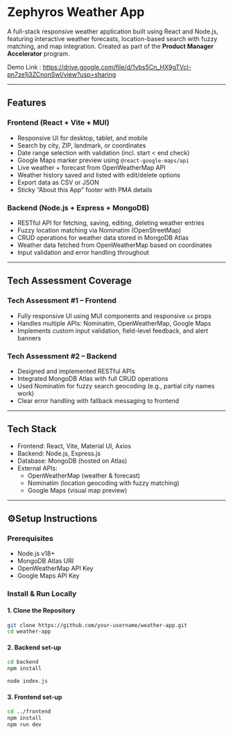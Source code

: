 # Zephyros Weather App

A full-stack responsive weather application built using React and Node.js, featuring interactive weather forecasts, location-based search with fuzzy matching, and map integration. Created as part of the **Product Manager Accelerator** program.

Demo Link : https://drive.google.com/file/d/1vbs5Cn_HX9gTVcl-pn7ze1j3ZCnonSwl/view?usp=sharing

---

## Features

### Frontend (React + Vite + MUI)
- Responsive UI for desktop, tablet, and mobile
- Search by city, ZIP, landmark, or coordinates
- Date range selection with validation (incl. start < end check)
- Google Maps marker preview using `@react-google-maps/api`
- Live weather + forecast from OpenWeatherMap API
- Weather history saved and listed with edit/delete options
- Export data as CSV or JSON
- Sticky “About this App” footer with PMA details

### Backend (Node.js + Express + MongoDB)
- RESTful API for fetching, saving, editing, deleting weather entries
- Fuzzy location matching via Nominatim (OpenStreetMap)
- CRUD operations for weather data stored in MongoDB Atlas
- Weather data fetched from OpenWeatherMap based on coordinates
- Input validation and error handling throughout

---

## Tech Assessment Coverage

### Tech Assessment #1 – Frontend
- Fully responsive UI using MUI components and responsive `sx` props
- Handles multiple APIs: Nominatim, OpenWeatherMap, Google Maps
- Implements custom input validation, field-level feedback, and alert banners

### Tech Assessment #2 – Backend
- Designed and implemented RESTful APIs
- Integrated MongoDB Atlas with full CRUD operations
- Used Nominatim for fuzzy search geocoding (e.g., partial city names work)
- Clear error handling with fallback messaging to frontend


---

## Tech Stack

- Frontend: React, Vite, Material UI, Axios
- Backend: Node.js, Express.js
- Database: MongoDB (hosted on Atlas)
- External APIs:
  - OpenWeatherMap (weather & forecast)
  - Nominatim (location geocoding with fuzzy matching)
  - Google Maps (visual map preview)

---

## ⚙Setup Instructions

### Prerequisites
- Node.js v18+
- MongoDB Atlas URI
- OpenWeatherMap API Key
- Google Maps API Key

### Install & Run Locally

#### 1. Clone the Repository

```bash
git clone https://github.com/your-username/weather-app.git
cd weather-app
```
#### 2. Backend set-up
```bash
cd backend
npm install

node index.js
```
#### 3. Frontend set-up
```bash
cd ../frontend
npm install
npm run dev
```

